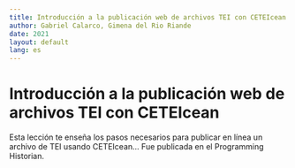 ```yaml
---
title: Introducción a la publicación web de archivos TEI con CETEIcean
author: Gabriel Calarco, Gimena del Rio Riande 
date: 2021
layout: default
lang: es
---
```


# Introducción a la publicación web de archivos TEI con CETEIcean

Esta lección te enseña los pasos necesarios para publicar en línea un archivo de TEI usando CETEIcean... Fue publicada en el Programming Historian. 
